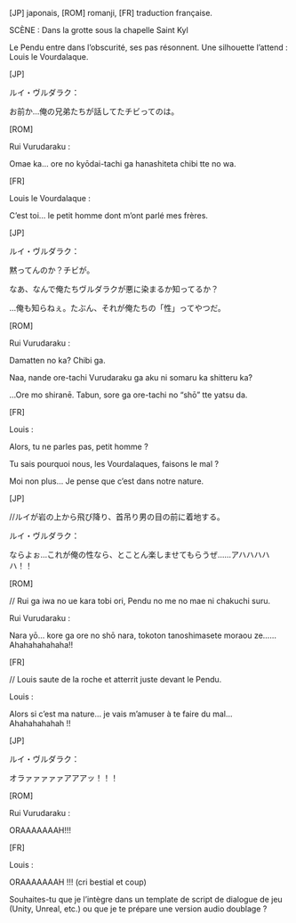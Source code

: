 
[JP] japonais, [ROM] romanji, [FR] traduction française.

  

  

  

  

SCÈNE : Dans la grotte sous la chapelle Saint Kyl

  

  

Le Pendu entre dans l’obscurité, ses pas résonnent. Une silhouette l’attend : Louis le Vourdalaque.

  

  

  

[JP]

ルイ・ヴルダラク：

お前か…俺の兄弟たちが話してたチビってのは。

  

[ROM]

Rui Vurudaraku :

Omae ka… ore no kyōdai-tachi ga hanashiteta chibi tte no wa.

  

[FR]

Louis le Vourdalaque :

C’est toi… le petit homme dont m’ont parlé mes frères.

  

  

  

[JP]

ルイ・ヴルダラク：

黙ってんのか？チビが。

なあ、なんで俺たちヴルダラクが悪に染まるか知ってるか？

…俺も知らねぇ。たぶん、それが俺たちの「性」ってやつだ。

  

[ROM]

Rui Vurudaraku :

Damatten no ka? Chibi ga.

Naa, nande ore-tachi Vurudaraku ga aku ni somaru ka shitteru ka?

…Ore mo shiranē. Tabun, sore ga ore-tachi no “shō” tte yatsu da.

  

[FR]

Louis :

Alors, tu ne parles pas, petit homme ?

Tu sais pourquoi nous, les Vourdalaques, faisons le mal ?

Moi non plus… Je pense que c’est dans notre nature.

  

  

  

[JP]

//ルイが岩の上から飛び降り、首吊り男の目の前に着地する。

  

ルイ・ヴルダラク：

ならよぉ…これが俺の性なら、とことん楽しませてもらうぜ……アハハハハハ！！

  

[ROM]

// Rui ga iwa no ue kara tobi ori, Pendu no me no mae ni chakuchi suru.

  

Rui Vurudaraku :

Nara yō… kore ga ore no shō nara, tokoton tanoshimasete moraou ze…… Ahahahahahaha!!

  

[FR]

// Louis saute de la roche et atterrit juste devant le Pendu.

  

Louis :

Alors si c’est ma nature… je vais m’amuser à te faire du mal… Ahahahahahah !!

  

  

  

[JP]

ルイ・ヴルダラク：

オラァァァァァアアアッ！！！

  

[ROM]

Rui Vurudaraku :

ORAAAAAAAH!!!

  

[FR]

Louis :

ORAAAAAAAH !!! (cri bestial et coup)

  

  

  

Souhaites-tu que je l’intègre dans un template de script de dialogue de jeu (Unity, Unreal, etc.) ou que je te prépare une version audio doublage ?